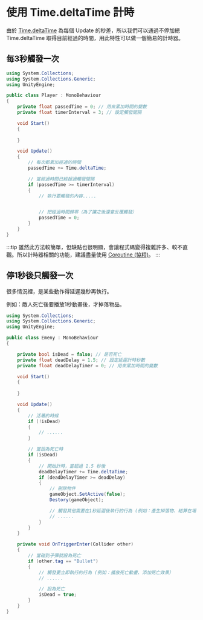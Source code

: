 # 使用 Time.deltaTime 計時

由於 [Time.deltaTime](../../deltatime/deltatime/) 為每個 Update 的秒差，所以我們可以通過不停加總 Time.deltaTime 取得目前經過的時間，用此特性可以做一個簡易的計時器。


## 每3秒觸發一次
```csharp
using System.Collections;
using System.Collections.Generic;
using UnityEngine;

public class Player : MonoBehaviour
{
    private float passedTime = 0; // 用來累加時間的變數
    private float timerInterval = 3; // 設定觸發間隔

    void Start()
    {
        
    }

    void Update()
    {
        // 每次都累加經過的時間
        passedTime += Time.deltaTime;

        // 當經過時間已經超過觸發間隔
        if (passedTime >= timerInterval)
        {
            // 執行要觸發的內容.....


            // 把經過時間歸零（為了讓之後還會反覆觸發）
            passedTime = 0;
        }
    }
}

```

:::tip 
雖然此方法較簡單，但缺點也很明顯，會讓程式碼變得複雜許多、較不直觀。所以計時器相關的功能，建議盡量使用 [Coroutine (協程)](../coroutine/)。
:::

## 停1秒後只觸發一次
很多情況裡，是某些動作得延遲幾秒再執行。

例如：敵人死亡後要播放1秒動畫後，才掉落物品。

```csharp
using System.Collections;
using System.Collections.Generic;
using UnityEngine;

public class Emeny : MonoBehaviour
{

    private bool isDead = false; // 是否死亡
    private float deadDelay = 1.5; // 設定延遲計時秒數
    private float deadDelayTimer = 0; // 用來累加時間的變數

    void Start()
    {
        
    }

    void Update()
    {
        // 活著的時候
        if (!isDead)
        {
            // ......
        }

        // 當設為死亡時
        if (isDead)
        {
            // 開始計時，當超過 1.5 秒後
            deadDelayTimer += Time.deltaTime;
            if (deadDelayTimer >= deadDelay)
            {
                // 刪除物件
                gameObject.SetActive(false);
                Destory(gameObject);

                // 觸發其他需要在1秒延遲後執行的行為 (例如：產生掉落物、結算在場怪物數量)
                // ......
            }
        }
    }

    private void OnTriggerEnter(Collider other)
    {
        // 當碰到子彈就設為死亡
        if (other.tag == "Bullet")
        {
            // 觸發要立即執行的行為 (例如：播放死亡動畫、添加死亡效果）
            // ......

            // 設為死亡
            isDead = true;
        }
    }
}

```